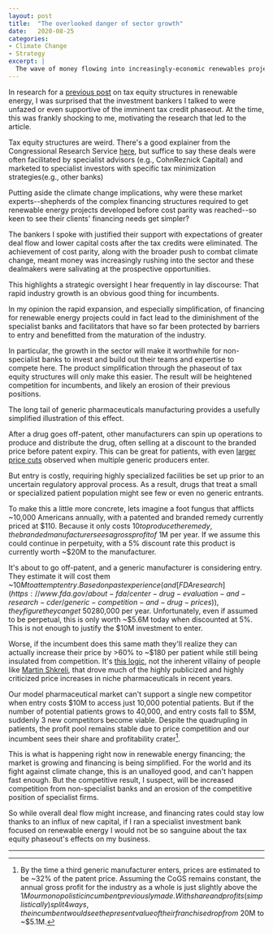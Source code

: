 ```yaml
---
layout: post
title:  "The overlooked danger of sector growth"
date:   2020-08-25
categories:
- Climate Change
- Strategy
excerpt: |
  The wave of money flowing into increasingly-economic renewables projects seems great for specialist bankers like CohnReznick. Yet it's likely to attract strong new entrants and erode their competitive advantage, potentially making them worse off.
---
```


In research for a [previous post](https://smflem.github.io/2019/12/15/tax-equity.html) on tax equity structures in renewable energy, I was surprised that the investment bankers I talked to were unfazed or even supportive of the imminent tax credit phaseout. At the time, this was frankly shocking to me, motivating the research that led to the article.

Tax equity structures are weird. There's a good explainer from the Congressional Research Service [here](https://fas.org/sgp/crs/misc/R45693.pdf), but suffice to say these deals were often facilitated by specialist advisors (e.g., CohnReznick Capital) and marketed to specialist investors with specific tax minimization strategies(e.g., other banks)

Putting aside the climate change implications, why were these market experts--shepherds of the complex financing structures required to get renewable energy projects developed before cost parity was reached--so keen to see their clients' financing needs get simpler?

The bankers I spoke with justified their support with expectations of greater deal flow and lower capital costs after the tax credits were eliminated. The achievement of cost parity, along with the broader push to combat climate change, meant money was increasingly rushing into the sector and these dealmakers were salivating at the prospective opportunities.

This highlights a strategic oversight I hear frequently in lay discourse: That rapid industry growth is an obvious good thing for incumbents.

In my opinion the rapid expansion, and especially simplification, of financing for renewable energy projects could in fact lead to the diminishment of the specialist banks and facilitators that have so far been protected by barriers to entry and benefitted from the maturation of the industry.

In particular, the growth in the sector will make it worthwhile for non-specialist banks to invest and build out their teams and expertise to compete here. The product simplification through the phaseout of tax equity structures will only make this easier. The result will be heightened competition for incumbents, and likely an erosion of their previous positions.

The long tail of generic pharmaceuticals manufacturing provides a usefully simplified illustration of this effect.

After a drug goes off-patent, other manufacturers can spin up operations to produce and distribute the drug, often selling at a discount to the branded price before patent expiry. This can be great for patients, with even [larger price cuts](https://www.fda.gov/about-fda/center-drug-evaluation-and-research-cder/generic-competition-and-drug-prices) observed when multiple generic producers enter.

But entry is costly, requiring highly specialized facilities be set up prior to an uncertain regulatory approval process. As a result, drugs that treat a small or specialized patient population might see few or even no generic entrants.

To make this a little more concrete, lets imagine a foot fungus that afflicts ~10,000 Americans annually, with a patented and branded remedy currently priced at $110. Because it only costs $10 to produce the remedy, the branded manufacturer sees a gross profit of ~$1M per year. If we assume this could continue in perpetuity, with a 5% discount rate this product is currently worth ~$20M to the manufacturer.

It's about to go off-patent, and a generic manufacturer is considering entry. They estimate it will cost them ~$10M to attempt entry. Based on past experience (and [FDA research](https://www.fda.gov/about-fda/center-drug-evaluation-and-research-cder/generic-competition-and-drug-prices)), they figure they can get ~50% share if they price at ~60% of the branded price, resulting in an expected gross profit of ~$280,000 per year. Unfortunately, even if assumed to be perpetual, this is only worth ~$5.6M today when discounted at 5%. This is not enough to justify the $10M investment to enter.

Worse, if the incumbent does this same math they'll realize they can actually increase their price by >60% to ~$180 per patient while still being insulated from competition. It's [this logic](https://www.reuters.com/article/us-genericdrugs-specialization/analysis-small-generic-drug-firms-need-niches-to-survive-looming-price-war-idUSBRE86J0ZI20120720), not the inherent villainy of people like [Martin Shkreli](https://www.nytimes.com/2015/09/21/business/a-huge-overnight-increase-in-a-drugs-price-raises-protests.html), that drove much of the highly publicized and highly criticized price increases in niche pharmaceuticals in recent years.

Our model pharmaceutical market can't support a single new competitor when entry costs $10M to access just 10,000 potential patients. But if the number of potential patients grows to 40,000, and entry costs fall to $5M, suddenly 3 new competitors become viable. Despite the quadrupling in patients, the profit pool remains stable due to price competition and our incumbent sees their share and profitability crater[^math].

This is what is happening right now in renewable energy financing; the market is growing and financing is being simplified. For the world and its fight against climate change, this is an unalloyed good, and can't happen fast enough. But the competitive result, I suspect, will be increased competition from non-specialist banks and an erosion of the competitive position of specialist firms.

So while overall deal flow might increase, and financing rates could stay low thanks to an influx of new capital, if I ran a specialist investment bank focused on renewable energy I would not be so sanguine about the tax equity phaseout's effects on my business.

---

[^math]: By the time a third generic manufacturer enters, prices are estimated to be ~32% of the patent price. Assuming the CoGS remains constant, the annual gross profit for the industry as a whole is just slightly above the $1M our monopolistic incumbent previously made. With share and profits (simplistically) split 4 ways, the incumbent would see the present value of their franchise drop from ~$20M to ~$5.1M.
